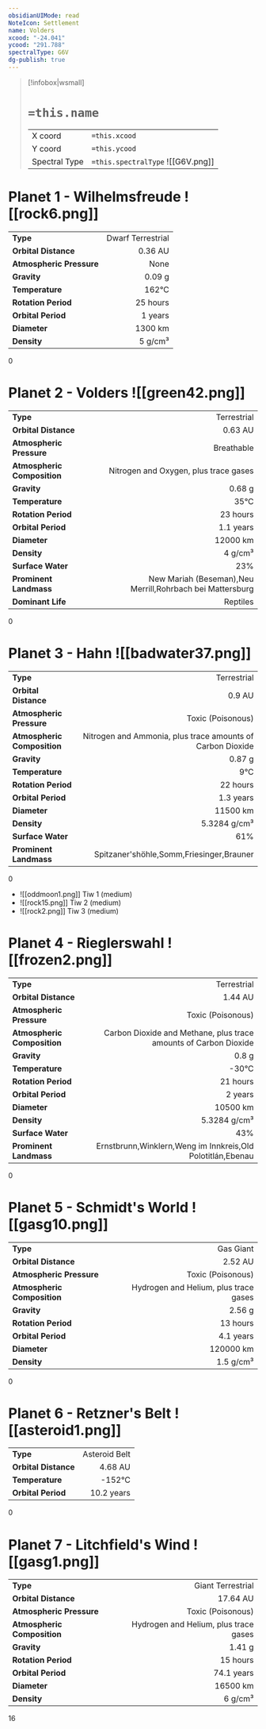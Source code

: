 ```yaml
---
obsidianUIMode: read
NoteIcon: Settlement
name: Volders
xcood: "-24.041"
ycood: "291.788"
spectralType: G6V
dg-publish: true
---
```

> [!infobox|wsmall]
> # `=this.name`
> | | |
> | - | - |
> | X coord | `=this.xcood` |
> | Y coord| `=this.ycood` |
> | Spectral Type | `=this.spectralType` ![[G6V.png]] |

# Planet 1 - Wilhelmsfreude ![[rock6.png]]
|                             |                           |
| --------------------------- | -------------------------:|
| **Type**                    |             Dwarf Terrestrial |
| **Orbital Distance**        |   0.36 AU |
| **Atmospheric Pressure**    |       None |
| **Gravity**                 |        0.09 g |
| **Temperature**             |    162°C |
| **Rotation Period**         |  25 hours |
| **Orbital Period** | 1 years |
| **Diameter**                |      1300 km | 
| **Density**                 |    5 g/cm³ |



0



# Planet 2 - Volders ![[green42.png]]
|                             |                           |
| --------------------------- | -------------------------:|
| **Type**                    |             Terrestrial |
| **Orbital Distance**        |   0.63 AU |
| **Atmospheric Pressure**    |       Breathable |
| **Atmospheric Composition** |      Nitrogen and Oxygen, plus trace gases |
| **Gravity**                 |        0.68 g |
| **Temperature**             |    35°C |
| **Rotation Period**         |  23 hours |
| **Orbital Period** | 1.1 years |
| **Diameter**                |      12000 km | 
| **Density**                 |    4 g/cm³ |
| **Surface Water**           |           23% | 
| **Prominent Landmass**      |         New Mariah (Beseman),Neu Merrill,Rohrbach bei Mattersburg | 
| **Dominant Life**           |         Reptiles |



0



# Planet 3 - Hahn ![[badwater37.png]]
|                             |                           |
| --------------------------- | -------------------------:|
| **Type**                    |             Terrestrial |
| **Orbital Distance**        |   0.9 AU |
| **Atmospheric Pressure**    |       Toxic (Poisonous) |
| **Atmospheric Composition** |      Nitrogen and Ammonia, plus trace amounts of Carbon Dioxide |
| **Gravity**                 |        0.87 g |
| **Temperature**             |    9°C |
| **Rotation Period**         |  22 hours |
| **Orbital Period** | 1.3 years |
| **Diameter**                |      11500 km | 
| **Density**                 |    5.3284 g/cm³ |
| **Surface Water**           |           61% | 
| **Prominent Landmass**      |         Spitzaner'shöhle,Somm,Friesinger,Brauner | 



0

- ![[oddmoon1.png]] Tiw 1 (medium)
- ![[rock15.png]] Tiw 2 (medium)
- ![[rock2.png]] Tiw 3 (medium)


# Planet 4 - Rieglerswahl ![[frozen2.png]]
|                             |                           |
| --------------------------- | -------------------------:|
| **Type**                    |             Terrestrial |
| **Orbital Distance**        |   1.44 AU |
| **Atmospheric Pressure**    |       Toxic (Poisonous) |
| **Atmospheric Composition** |      Carbon Dioxide and Methane, plus trace amounts of Carbon Dioxide |
| **Gravity**                 |        0.8 g |
| **Temperature**             |    -30°C |
| **Rotation Period**         |  21 hours |
| **Orbital Period** | 2 years |
| **Diameter**                |      10500 km | 
| **Density**                 |    5.3284 g/cm³ |
| **Surface Water**           |           43% | 
| **Prominent Landmass**      |         Ernstbrunn,Winklern,Weng im Innkreis,Old Polotitlán,Ebenau | 



0



# Planet 5 - Schmidt's World ![[gasg10.png]]
|                             |                           |
| --------------------------- | -------------------------:|
| **Type**                    |             Gas Giant |
| **Orbital Distance**        |   2.52 AU |
| **Atmospheric Pressure**    |       Toxic (Poisonous) |
| **Atmospheric Composition** |      Hydrogen and Helium, plus trace gases |
| **Gravity**                 |        2.56 g |
| **Rotation Period**         |  13 hours |
| **Orbital Period** | 4.1 years |
| **Diameter**                |      120000 km | 
| **Density**                 |    1.5 g/cm³ |



0



# Planet 6 - Retzner's Belt ![[asteroid1.png]]
|                             |                           |
| --------------------------- | -------------------------:|
| **Type**                    |             Asteroid Belt |
| **Orbital Distance**        |   4.68 AU |
| **Temperature**             |    -152°C |
| **Orbital Period** | 10.2 years |



0



# Planet 7 - Litchfield's Wind ![[gasg1.png]]
|                             |                           |
| --------------------------- | -------------------------:|
| **Type**                    |             Giant Terrestrial |
| **Orbital Distance**        |   17.64 AU |
| **Atmospheric Pressure**    |       Toxic (Poisonous) |
| **Atmospheric Composition** |      Hydrogen and Helium, plus trace gases |
| **Gravity**                 |        1.41 g |
| **Rotation Period**         |  15 hours |
| **Orbital Period** | 74.1 years |
| **Diameter**                |      16500 km | 
| **Density**                 |    6 g/cm³ |



16



